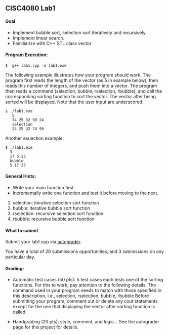 ## CISC4080 Lab1

#### Goal

* Implement bubble sort, selection sort iteratively and recursively.
* Implement linear search. 
* Familiarize with C++ STL class vector
  
#### Program Execution:

```console
$  g++ lab1.cpp -o lab1.exe  
```

The following example illustrates how your program should work.
The program first reads the length of the vector (as 5 in example below), then reads this number of integers, and push them into a vector. 
The program then reads a command (selection, bubble, rselection, rbubble), and call the corresponding sorting function to sort the vector. 
The vector after being sorted will be displayed. 
 Note that the user input are underscored. 

```console
$ ./lab1.exe
   5
   74 25 32 99 24
   selection
   24 25 32 74 99
 ```
 
 Another exuection example: 
 ```console
$ ./lab1.exe
   3
   17 5 23
   bubble
   5 17 23
```

#### General Hints: 

* Write your main function first. 
* Incrementally write one function and test it before moving to the next.  

1. selection: iterative selection sort function 
2. bubble: iterative bubble sort function
3. rselection: recursive selection sort function 
4. rbubble: recursive bubble sort function 

#### What to submit
Submit your lab1.cpp via 
[autograder](https://storm.cis.fordham.edu:8443/web/project/262).

You have a total of 20 submissions opportunities, and 3 submissions on any particular day.

#### Grading:

* Automatic test cases (50 pts):  5 test cases each tests one of the sorting functions. For this to work, pay attention to the following details: 
   The command used in your program needs to match with those specified in this description, i.e.,   selection, rselection, bubble, rbubble
   Before submitting your program, comment out or delete any cout statements except for the one that displaying the vector after sorting function is called.

* Handgrading (20 pts): style, comment, and logic… 
    See the autograder page for this project for details. 
